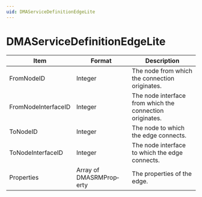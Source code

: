 ```yaml
---
uid: DMAServiceDefinitionEdgeLite
---
```


# DMAServiceDefinitionEdgeLite

| Item                | Format                   | Description                                              |
|---------------------|--------------------------|----------------------------------------------------------|
| FromNodeID          | Integer                  | The node from which the connection originates.           |
| FromNodeInterfaceID | Integer                  | The node interface from which the connection originates. |
| ToNodeID            | Integer                  | The node to which the edge connects.                     |
| ToNodeInterfaceID   | Integer                  | The node interface to which the edge connects.           |
| Properties          | Array of DMASRMProp­erty | The properties of the edge.                              |

